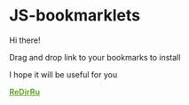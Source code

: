 # JS-bookmarklets
<p>Hi there!</p>
<p>Drag and drop link to your bookmarks to install</p>
<p>I hope it will be useful for you</p>
<a style="color: #67a730; font-weight: bold;" href="javascript:(function()%7Bgeturl %3D window.location.href%3Breplace %3D geturl.replace(%2F.com.ua%5C%2Fuk%7C.com.ua%5C%2Fru%7C.com.ua%7C.ua%7C.com%2Fgi%2C '.ru')%3BredirectTo %3D window.location.href %3D replace%3Bconsole.log(redirectTo)%7D)()
">ReDirRu</a>

